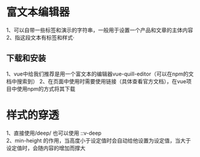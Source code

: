 #  富文本编辑器
1、可以自带一些标签和演示的字符串，一般用于设置一个产品和文章的主体内容
2、指这段文本有标签和样式·
## 下载和安装
1、vue中给我们推荐是用一个富文本的编辑器vue-quill-editor（可以在npm的文档中搜索到）
2、在页面中使用时需要使用链接（具体查看官方文档），在vue项目中使用npm的方式将其下载
# 样式的穿透
1、直接使用/deep/   也可以使用 ::v-deep  
2、min-height 的作用，当高度小于设定值时会自动给他设置为设定值，当大于设定值时，会随内容的增加而撑大